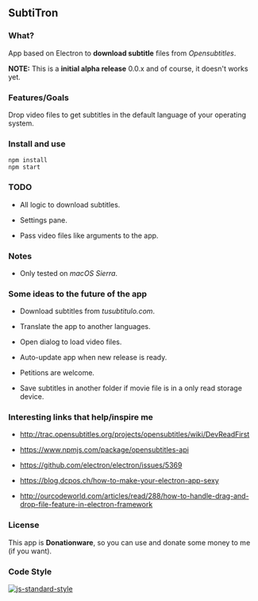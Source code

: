 ## SubtiTron

### What?

App based on Electron to **download subtitle** files from *Opensubtitles*.

**NOTE:** This is a **initial alpha release** 0.0.x and of course, it doesn't works yet.

### Features/Goals

Drop video files to get subtitles in the default language of your operating system.

### Install and use

```
npm install
npm start
```

### TODO

* All logic to download subtitles.

* Settings pane.

* Pass video files like arguments to the app.

### Notes

* Only tested on *macOS Sierra*.

### Some ideas to the future of the app

* Download subtitles from *tusubtitulo.com*.

* Translate the app to another languages.

* Open dialog to load video files.

* Auto-update app when new release is ready.

* Petitions are welcome.

* Save subtitles in another folder if movie file is in a only read storage device.

### Interesting links that help/inspire me

* http://trac.opensubtitles.org/projects/opensubtitles/wiki/DevReadFirst

* https://www.npmjs.com/package/opensubtitles-api

* https://github.com/electron/electron/issues/5369

* https://blog.dcpos.ch/how-to-make-your-electron-app-sexy

* http://ourcodeworld.com/articles/read/288/how-to-handle-drag-and-drop-file-feature-in-electron-framework

### License

This app is **Donationware**, so you can use and donate some money to me (if you want).

### Code Style

[![js-standard-style](https://cdn.rawgit.com/feross/standard/master/badge.svg)](https://github.com/feross/standard)
